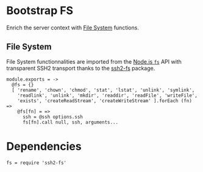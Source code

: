 
# Bootstrap FS

Enrich the server context with [File System][nodefs] functions.

## File System

File System functionnalities are imported from the [Node.js `fs`][nodefs] API with
transparent SSH2 transport thanks to the [ssh2-fs] package.

    module.exports = ->
      @fs = {}
      [ 'rename', 'chown', 'chmod', 'stat', 'lstat', 'unlink', 'symlink',
        'readlink', 'unlink', 'mkdir', 'readdir', 'readFile', 'writeFile',
        'exists', 'createReadStream', 'createWriteStream' ].forEach (fn) =>
        @fs[fn] = =>
          ssh = @ssh options.ssh
          fs[fn].call null, ssh, arguments...

# Dependencies

    fs = require 'ssh2-fs'

[ssh2-fs]: https://github.com/wdavidw/node-ssh2-fs
[nodefs]: http://nodejs.org/api/fs.html
